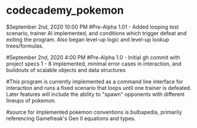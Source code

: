 # codecademy_pokemon

$September 2nd, 2020 10:00 PM
#Pre-Alpha 1.01 - Added looping test scenario, trainer AI implemented, and conditions which trigger defeat and exiting the program. Also began level-up logic and level-up lookup trees/formulas.

#September 2nd, 2020 4:00 PM
#Pre-Alpha 1.0 - Initial gh commit with project specs 1 - 8 implemented, minimal error cases in interaction, and buildouts of scalable objects and data structures

#This program is currently implemented as a command line interface for interaction and runs a fixed scenario that loops until one trainer is defeated. Later features will include the ability to "spawn" opponents with different lineups of pokemon.

#source for implemented pokemon conventions is bulbapedia, primarily referencing Gamefreak's Gen II equations and types.

